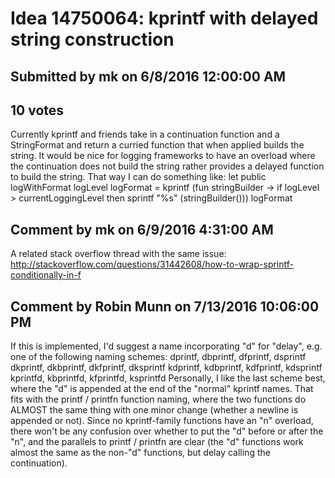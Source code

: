 # Idea 14750064: kprintf with delayed string construction #

## Submitted by mk on 6/8/2016 12:00:00 AM

## 10 votes

Currently kprintf and friends take in a continuation function and a StringFormat and return a curried function that when applied builds the string.
It would be nice for logging frameworks to have an overload where the continuation does not build the string rather provides a delayed function to build the string.
That way I can do something like:
let public logWithFormat logLevel logFormat =
kprintf (fun stringBuilder -> if logLevel > currentLoggingLevel then sprintf "%s" (stringBuilder())) logFormat




## Comment by mk on 6/9/2016 4:31:00 AM

A related stack overflow thread with the same issue: http://stackoverflow.com/questions/31442608/how-to-wrap-sprintf-conditionally-in-f

## Comment by Robin Munn on 7/13/2016 10:06:00 PM

If this is implemented, I'd suggest a name incorporating "d" for "delay", e.g. one of the following naming schemes:
dprintf, dbprintf, dfprintf, dsprintf
dkprintf, dkbprintf, dkfprintf, dksprintf
kdprintf, kdbprintf, kdfprintf, kdsprintf
kprintfd, kbprintfd, kfprintfd, ksprintfd
Personally, I like the last scheme best, where the "d" is appended at the end of the "normal" kprintf names. That fits with the printf / printfn function naming, where the two functions do ALMOST the same thing with one minor change (whether a newline is appended or not). Since no kprintf-family functions have an "n" overload, there won't be any confusion over whether to put the "d" before or after the "n", and the parallels to printf / printfn are clear (the "d" functions work almost the same as the non-"d" functions, but delay calling the continuation).

